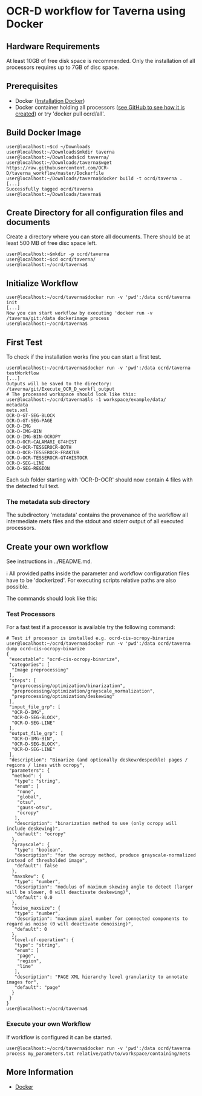 # OCR-D workflow for Taverna using Docker

## Hardware Requirements
At least 10GB of free disk space is recommended.
Only the installation of all processors requires up to 7GB of disc space.

## Prerequisites
- Docker ([Installation Docker](installDocker.md))
- Docker container holding all processors ([see GitHub to see how it is created](https://github.com/OCR-D/ocrd_all)) or try 'docker pull ocrd/all'.

## Build Docker Image
```bash=bash
user@localhost:~$cd ~/Downloads
user@localhost:~/Downloads$mkdir taverna
user@localhost:~/Downloads$cd taverna/
user@localhost:~/Downloads/taverna$wget https://raw.githubusercontent.com/OCR-D/taverna_workflow/master/Dockerfile
user@localhost:~/Downloads/taverna$docker build -t ocrd/taverna .
[...]
Successfully tagged ocrd/taverna
user@localhost:~/Downloads/taverna$
```

## Create Directory for all configuration files and documents 
Create a directory where you can store all documents. There should be at least 
500 MB of free disc space left.
```bash=bash
user@localhost:~$mkdir -p ocrd/taverna
user@localhost:~$cd ocrd/taverna/
user@localhost:~/ocrd/taverna$
```

## Initialize Workflow
 
```bash=bash
user@localhost:~/ocrd/taverna$docker run -v 'pwd':/data ocrd/taverna init
[...]
Now you can start workflow by executing 'docker run -v /taverna/git:/data dockerimage process
user@localhost:~/ocrd/taverna$
```
## First Test
To check if the installation works fine you can start a first test.
```bash=bash
user@localhost:~/ocrd/taverna$docker run -v 'pwd':/data ocrd/taverna testWorkflow
[...]
Outputs will be saved to the directory: /taverna/git/Execute_OCR_D_workfl_output
# The processed workspace should look like this:
user@localhost:~/ocrd/taverna$ls -1 workspace/example/data/
metadata
mets.xml
OCR-D-GT-SEG-BLOCK
OCR-D-GT-SEG-PAGE
OCR-D-IMG
OCR-D-IMG-BIN
OCR-D-IMG-BIN-OCROPY
OCR-D-OCR-CALAMARI_GT4HIST
OCR-D-OCR-TESSEROCR-BOTH
OCR-D-OCR-TESSEROCR-FRAKTUR
OCR-D-OCR-TESSEROCR-GT4HISTOCR
OCR-D-SEG-LINE
OCR-D-SEG-REGION
```
Each sub folder starting with 'OCR-D-OCR' should now
contain 4 files with the detected full text.

### The metadata sub directory
The subdirectory 'metadata' contains the provenance of the workflow all
intermediate mets files and the stdout and stderr output of all executed processors.

## Create your own workflow
See instructions in ../README.md.

:information_source: All provided paths inside the parameter and workflow configuration files have to be 'dockerized'. For executing scripts relative paths are also possible. 

The commands should look like this:
### Test Processors
For a fast test if a processor is available try the following command:
```bash=bash
# Test if processor is installed e.g. ocrd-cis-ocropy-binarize
user@localhost:~/ocrd/taverna$docker run -v 'pwd':/data ocrd/taverna dump ocrd-cis-ocropy-binarize
{
 "executable": "ocrd-cis-ocropy-binarize",
 "categories": [
  "Image preprocessing"
 ],
 "steps": [
  "preprocessing/optimization/binarization",
  "preprocessing/optimization/grayscale_normalization",
  "preprocessing/optimization/deskewing"
 ],
 "input_file_grp": [
  "OCR-D-IMG",
  "OCR-D-SEG-BLOCK",
  "OCR-D-SEG-LINE"
 ],
 "output_file_grp": [
  "OCR-D-IMG-BIN",
  "OCR-D-SEG-BLOCK",
  "OCR-D-SEG-LINE"
 ],
 "description": "Binarize (and optionally deskew/despeckle) pages / regions / lines with ocropy",
 "parameters": {
  "method": {
   "type": "string",
   "enum": [
    "none",
    "global",
    "otsu",
    "gauss-otsu",
    "ocropy"
   ],
   "description": "binarization method to use (only ocropy will include deskewing)",
   "default": "ocropy"
  },
  "grayscale": {
   "type": "boolean",
   "description": "for the ocropy method, produce grayscale-normalized instead of thresholded image",
   "default": false
  },
  "maxskew": {
   "type": "number",
   "description": "modulus of maximum skewing angle to detect (larger will be slower, 0 will deactivate deskewing)",
   "default": 0.0
  },
  "noise_maxsize": {
   "type": "number",
   "description": "maximum pixel number for connected components to regard as noise (0 will deactivate denoising)",
   "default": 0
  },
  "level-of-operation": {
   "type": "string",
   "enum": [
    "page",
    "region",
    "line"
   ],
   "description": "PAGE XML hierarchy level granularity to annotate images for",
   "default": "page"
  }
 }
}
user@localhost:~/ocrd/taverna$
```

### Execute your own Workflow
If workflow is configured it can be started.
```bash=bash
user@localhost:~/ocrd/taverna$docker run -v 'pwd':/data ocrd/taverna process my_parameters.txt relative/path/to/workspace/containing/mets
```



## More Information

* [Docker](https://www.docker.com/)

